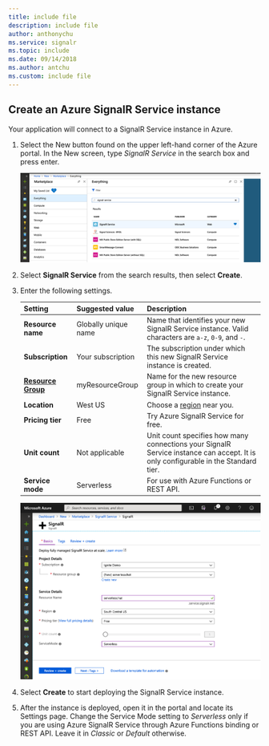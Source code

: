 ```yaml
---
title: include file
description: include file
author: anthonychu
ms.service: signalr
ms.topic: include
ms.date: 09/14/2018
ms.author: antchu
ms.custom: include file
---
```

## Create an Azure SignalR Service instance

Your application will connect to a SignalR Service instance in Azure.

1. Select the New button found on the upper left-hand corner of the Azure portal. In the New screen, type *SignalR Service* in the search box and press enter.

    ![Screenshot shows search for SignalR Service in the Azure portal.](../media/signalr-quickstart-azure-functions-javascript/signalr-quickstart-new.png)

1. Select **SignalR Service** from the search results, then select **Create**.

1. Enter the following settings.

    | Setting      | Suggested value  | Description                                        |
    | ------------ |  ------- | -------------------------------------------------- |
    | **Resource name** | Globally unique name | Name that identifies your new SignalR Service instance. Valid characters are `a-z`, `0-9`, and `-`.  | 
    | **Subscription** | Your subscription | The subscription under which this new SignalR Service instance is created. | 
    | **[Resource Group](../../azure-resource-manager/management/overview.md)** |  myResourceGroup | Name for the new resource group in which to create your SignalR Service instance. | 
    | **Location** | West US | Choose a [region](https://azure.microsoft.com/regions/) near you. |
    | **Pricing tier** | Free | Try Azure SignalR Service for free. |
    | **Unit count** |  Not applicable | Unit count specifies how many connections your SignalR Service instance can accept. It is only configurable in the Standard tier. |
    | **Service mode** |  Serverless | For use with Azure Functions or REST API. |

    ![Screenshot shows SignalR Basics tab with values.](../media/signalr-quickstart-azure-functions-javascript/signalr-quickstart-create.png)

1. Select **Create** to start deploying the SignalR Service instance.

1. After the instance is deployed, open it in the portal and locate its Settings page. Change the Service Mode setting to *Serverless* only if you are using Azure SignalR Service through Azure Functions binding or REST API. Leave it in *Classic* or *Default* otherwise.